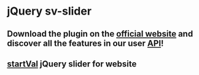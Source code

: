 # jQuery sv-slider

## Download the plugin on the [official website](http://startval.com/) and discover all the features in our user [API](http://startval.com/jquery-slider/api-and-options)!

 ## [startVal](http://startval.com/) jQuery slider for website
